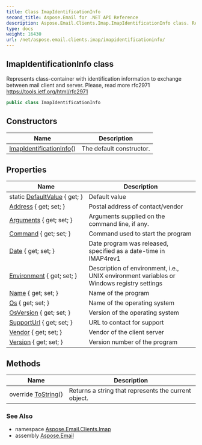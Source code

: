 ```yaml
---
title: Class ImapIdentificationInfo
second_title: Aspose.Email for .NET API Reference
description: Aspose.Email.Clients.Imap.ImapIdentificationInfo class. Represents classcontainer with identification information to exchange between mail client and server. Please read more rfc2971 https//tools.ietf.org/html/rfc2971
type: docs
weight: 16430
url: /net/aspose.email.clients.imap/imapidentificationinfo/
---
```

## ImapIdentificationInfo class

Represents class-container with identification information to exchange between mail client and server. Please, read more rfc2971 https://tools.ietf.org/html/rfc2971

```csharp
public class ImapIdentificationInfo
```

## Constructors

| Name | Description |
| --- | --- |
| [ImapIdentificationInfo](imapidentificationinfo/)() | The default constructor. |

## Properties

| Name | Description |
| --- | --- |
| static [DefaultValue](../../aspose.email.clients.imap/imapidentificationinfo/defaultvalue/) { get; } | Default value |
| [Address](../../aspose.email.clients.imap/imapidentificationinfo/address/) { get; set; } | Postal address of contact/vendor |
| [Arguments](../../aspose.email.clients.imap/imapidentificationinfo/arguments/) { get; set; } | Arguments supplied on the command line, if any. |
| [Command](../../aspose.email.clients.imap/imapidentificationinfo/command/) { get; set; } | Command used to start the program |
| [Date](../../aspose.email.clients.imap/imapidentificationinfo/date/) { get; set; } | Date program was released, specified as a date-time in IMAP4rev1 |
| [Environment](../../aspose.email.clients.imap/imapidentificationinfo/environment/) { get; set; } | Description of environment, i.e., UNIX environment variables or Windows registry settings |
| [Name](../../aspose.email.clients.imap/imapidentificationinfo/name/) { get; set; } | Name of the program |
| [Os](../../aspose.email.clients.imap/imapidentificationinfo/os/) { get; set; } | Name of the operating system |
| [OsVersion](../../aspose.email.clients.imap/imapidentificationinfo/osversion/) { get; set; } | Version of the operating system |
| [SupportUrl](../../aspose.email.clients.imap/imapidentificationinfo/supporturl/) { get; set; } | URL to contact for support |
| [Vendor](../../aspose.email.clients.imap/imapidentificationinfo/vendor/) { get; set; } | Vendor of the client server |
| [Version](../../aspose.email.clients.imap/imapidentificationinfo/version/) { get; set; } | Version number of the program |

## Methods

| Name | Description |
| --- | --- |
| override [ToString](../../aspose.email.clients.imap/imapidentificationinfo/tostring/)() | Returns a string that represents the current object. |

### See Also

* namespace [Aspose.Email.Clients.Imap](../../aspose.email.clients.imap/)
* assembly [Aspose.Email](../../)


